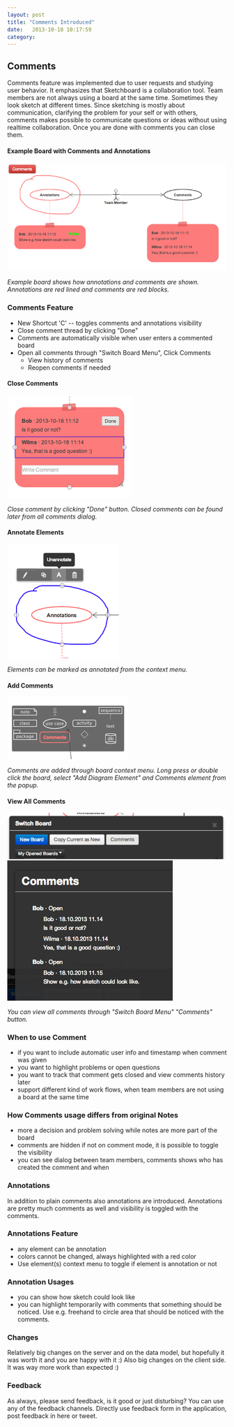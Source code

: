 ```yaml
---
layout: post
title: "Comments Introduced"
date:   2013-10-18 10:17:59
category: 
---
```


Comments 
--------

Comments feature was implemented due to user requests and studying user behavior. It emphasizes that Sketchboard is a collaboration tool. Team members are not always using a board at the same time. Sometimes they look sketch at different times. Since sketching is mostly about communication, clarifying the problem for your self or with others, comments makes possible to communicate questions or ideas without using realtime collaboration. Once you are done with comments you can close them.

#### Example Board with Comments and Annotations
![Annotations and Comments](/img/annotations-comments.png)

_Example board shows how annotations and comments are shown. Annotations
are red lined and comments are red blocks._

### Comments Feature
- New Shortcut 'C' -- toggles comments and annotations visibility
- Close comment thread by clicking "Done"
- Comments are automatically visible when user enters a commented board
- Open all comments through "Switch Board Menu", Click Comments
	- View history of comments
	- Reopen comments if needed

#### Close Comments

![Close Comments](/img/close-comments.png)

_Close comment by clicking "Done" button. Closed comments can be found later from all comments dialog._

#### Annotate Elements

![Annotate Context Menu](/img/annotate-context-menu.png)

_Elements can be marked as annotated from the context menu._

#### Add Comments

![Add Comments](/img/adding-comments.png)

_Comments are added through board context menu. Long press or double click
the board, select "Add Diagram Element" and Comments element from the popup._

#### View All Comments
![Show Comments](/img/show-comments.png)
![All Comments](/img/all-comments.png)

_You can view all comments through "Switch Board Menu" "Comments" button._

### When to use Comment
- if you want to include automatic user info and timestamp when comment was given
- you want to highlight problems or open questions
- you want to track that comment gets closed and view comments history later
- support different kind of work flows, when team members are not using a board at the same time

### How Comments usage differs from original Notes
- more a decision and problem solving while notes are more part of the board
- comments are hidden if not on comment mode, it is possible to toggle the visibility
- you can see dialog between team members, comments shows who has created the comment and when

### Annotations
In addition to plain comments also annotations are introduced. Annotations are pretty much comments as well 
and visibility is toggled with the comments.

### Annotations Feature
- any element can be annotation
- colors cannot be changed, always highlighted with a red color
- Use element(s) context menu to toggle if element is annotation or not

### Annotation Usages
- you can show how sketch could look like
- you can highlight temporarily with comments that something should be noticed. Use e.g. freehand to circle
area that should be noticed with the comments.

### Changes

Relatively big changes on the server and on the data model, but hopefully it was worth it and you are happy with it :) Also big changes on the client side. It was way more work than expected :)

### Feedback

As always, please send feedback, is it good or just disturbing? You can use any of the feedback channels. Directly use feedback form in the application, post feedback in here or tweet.
